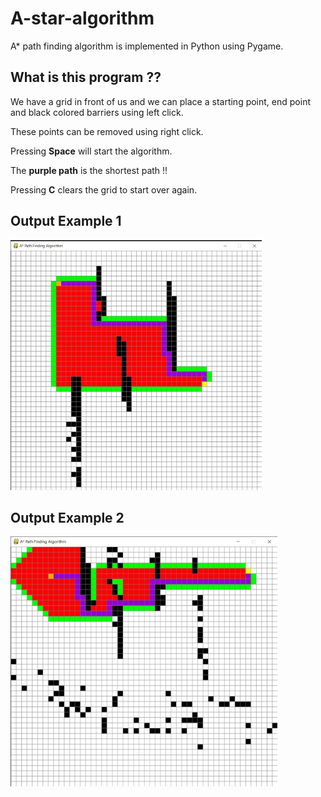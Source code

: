 # A-star-algorithm
A* path finding algorithm is implemented in Python using Pygame.

## What is this program ?? 
We have a grid in front of us and we can place a starting point, end point and black colored barriers using left click.

These points can be removed using right click.

Pressing **Space** will start the algorithm.

The **purple path** is the shortest path !!

Pressing **C** clears the grid to start over again.


## Output Example 1

<img src="images/example1.jpg" height=400>


## Output Example 2

<img src="images/example2.jpg" height=400>

